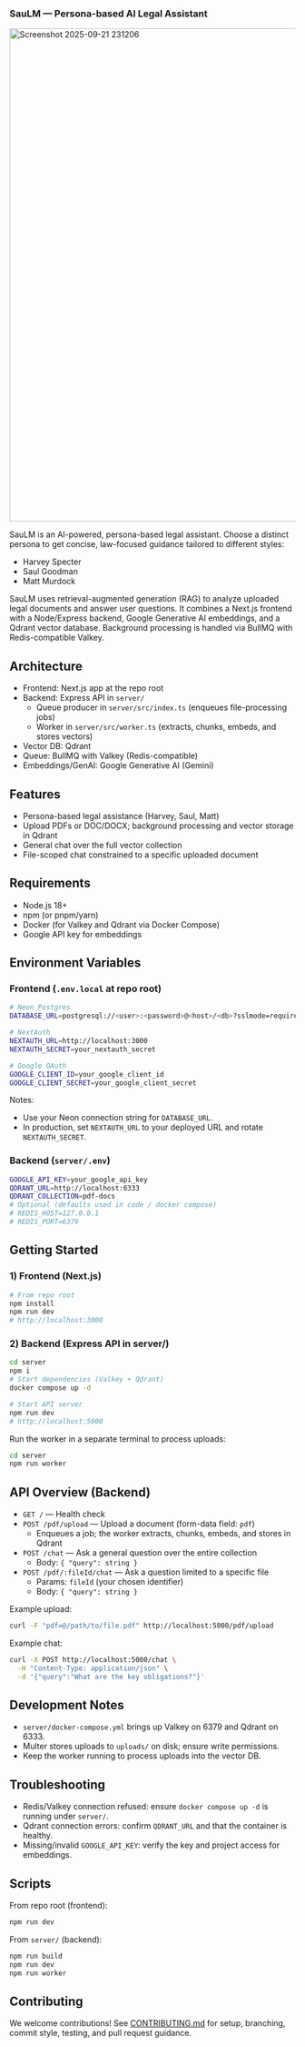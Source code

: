 ### SauLM — Persona-based AI Legal Assistant

<img width="1900" height="867" alt="Screenshot 2025-09-21 231206" src="https://github.com/user-attachments/assets/74850625-dbc9-470d-a38e-fd8eacf3b62f" />


SauLM is an AI-powered, persona-based legal assistant. Choose a distinct persona to get concise, law-focused guidance tailored to different styles:
- Harvey Specter
- Saul Goodman
- Matt Murdock

SauLM uses retrieval-augmented generation (RAG) to analyze uploaded legal documents and answer user questions. It combines a Next.js frontend with a Node/Express backend, Google Generative AI embeddings, and a Qdrant vector database. Background processing is handled via BullMQ with Redis-compatible Valkey.


## Architecture
- Frontend: Next.js app at the repo root
- Backend: Express API in `server/`
  - Queue producer in `server/src/index.ts` (enqueues file-processing jobs)
  - Worker in `server/src/worker.ts` (extracts, chunks, embeds, and stores vectors)
- Vector DB: Qdrant
- Queue: BullMQ with Valkey (Redis-compatible)
- Embeddings/GenAI: Google Generative AI (Gemini)


## Features
- Persona-based legal assistance (Harvey, Saul, Matt)
- Upload PDFs or DOC/DOCX; background processing and vector storage in Qdrant
- General chat over the full vector collection
- File-scoped chat constrained to a specific uploaded document


## Requirements
- Node.js 18+
- npm (or pnpm/yarn)
- Docker (for Valkey and Qdrant via Docker Compose)
- Google API key for embeddings


## Environment Variables

### Frontend (`.env.local` at repo root)
```bash
# Neon Postgres
DATABASE_URL=postgresql://<user>:<password>@<host>/<db>?sslmode=require

# NextAuth
NEXTAUTH_URL=http://localhost:3000
NEXTAUTH_SECRET=your_nextauth_secret

# Google OAuth
GOOGLE_CLIENT_ID=your_google_client_id
GOOGLE_CLIENT_SECRET=your_google_client_secret
```
Notes:
- Use your Neon connection string for `DATABASE_URL`.
- In production, set `NEXTAUTH_URL` to your deployed URL and rotate `NEXTAUTH_SECRET`.

### Backend (`server/.env`)
```bash
GOOGLE_API_KEY=your_google_api_key
QDRANT_URL=http://localhost:6333
QDRANT_COLLECTION=pdf-docs
# Optional (defaults used in code / docker compose)
# REDIS_HOST=127.0.0.1
# REDIS_PORT=6379
```


## Getting Started

### 1) Frontend (Next.js)
```bash
# From repo root
npm install
npm run dev
# http://localhost:3000
```

### 2) Backend (Express API in server/)
```bash
cd server
npm i
# Start dependencies (Valkey + Qdrant)
docker compose up -d

# Start API server
npm run dev
# http://localhost:5000
```
Run the worker in a separate terminal to process uploads:
```bash
cd server
npm run worker
```


## API Overview (Backend)
- `GET /` — Health check
- `POST /pdf/upload` — Upload a document (form-data field: `pdf`)
  - Enqueues a job; the worker extracts, chunks, embeds, and stores in Qdrant
- `POST /chat` — Ask a general question over the entire collection
  - Body: `{ "query": string }`
- `POST /pdf/:fileId/chat` — Ask a question limited to a specific file
  - Params: `fileId` (your chosen identifier)
  - Body: `{ "query": string }`

Example upload:
```bash
curl -F "pdf=@/path/to/file.pdf" http://localhost:5000/pdf/upload
```

Example chat:
```bash
curl -X POST http://localhost:5000/chat \
  -H "Content-Type: application/json" \
  -d '{"query":"What are the key obligations?"}'
```


## Development Notes
- `server/docker-compose.yml` brings up Valkey on 6379 and Qdrant on 6333.
- Multer stores uploads to `uploads/` on disk; ensure write permissions.
- Keep the worker running to process uploads into the vector DB.


## Troubleshooting
- Redis/Valkey connection refused: ensure `docker compose up -d` is running under `server/`.
- Qdrant connection errors: confirm `QDRANT_URL` and that the container is healthy.
- Missing/invalid `GOOGLE_API_KEY`: verify the key and project access for embeddings.


## Scripts
From repo root (frontend):
```bash
npm run dev
```
From `server/` (backend):
```bash
npm run build
npm run dev
npm run worker
```


## Contributing
We welcome contributions! See [CONTRIBUTING.md](CONTRIBUTING.md) for setup, branching, commit style, testing, and pull request guidance.
